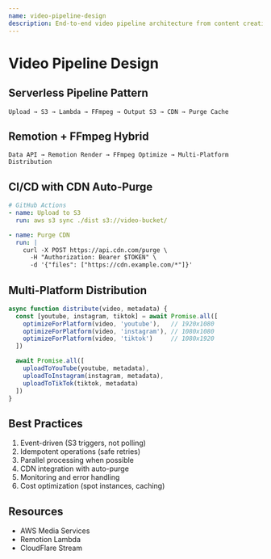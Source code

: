 ```yaml
---
name: video-pipeline-design
description: End-to-end video pipeline architecture from content creation to distribution, including cloud processing, CDN integration, and multi-platform delivery. Use when designing scalable video systems or building automated content workflows.
---
```


# Video Pipeline Design

## Serverless Pipeline Pattern

```
Upload → S3 → Lambda → FFmpeg → Output S3 → CDN → Purge Cache
```

## Remotion + FFmpeg Hybrid

```
Data API → Remotion Render → FFmpeg Optimize → Multi-Platform Distribution
```

## CI/CD with CDN Auto-Purge

```yaml
# GitHub Actions
- name: Upload to S3
  run: aws s3 sync ./dist s3://video-bucket/

- name: Purge CDN
  run: |
    curl -X POST https://api.cdn.com/purge \
      -H "Authorization: Bearer $TOKEN" \
      -d '{"files": ["https://cdn.example.com/*"]}'
```

## Multi-Platform Distribution

```javascript
async function distribute(video, metadata) {
  const [youtube, instagram, tiktok] = await Promise.all([
    optimizeForPlatform(video, 'youtube'),   // 1920x1080
    optimizeForPlatform(video, 'instagram'), // 1080x1080
    optimizeForPlatform(video, 'tiktok')     // 1080x1920
  ])

  await Promise.all([
    uploadToYouTube(youtube, metadata),
    uploadToInstagram(instagram, metadata),
    uploadToTikTok(tiktok, metadata)
  ])
}
```

## Best Practices

1. Event-driven (S3 triggers, not polling)
2. Idempotent operations (safe retries)
3. Parallel processing when possible
4. CDN integration with auto-purge
5. Monitoring and error handling
6. Cost optimization (spot instances, caching)

## Resources

- AWS Media Services
- Remotion Lambda
- CloudFlare Stream
